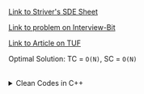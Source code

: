 [Link to Striver's SDE Sheet](https://takeuforward.org/interviews/strivers-sde-sheet-top-coding-interview-problems/)

[Link to problem on Interview-Bit](https://www.interviewbit.com/problems/path-to-given-node/)

[Link to Article on TUF](https://takeuforward.org/data-structure/print-root-to-node-path-in-a-binary-tree/)

Optimal Solution: TC = `O(N)`, SC = `O(N)`

<br>

<details><summary>Clean Codes in C++</summary>

<details><summary><strong>C++</strong></summary>

Time: `147ms`

![](https://github.com/archishmanghos/code-images/blob/master/Interviewbit/Path-to-Given-Node.png)

</details>

</details>